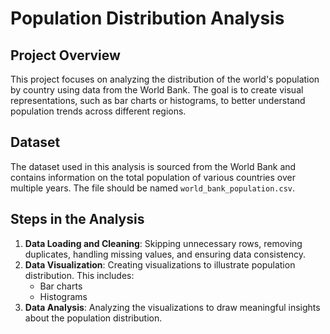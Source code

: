 # Population Distribution Analysis

## Project Overview
This project focuses on analyzing the distribution of the world's population by country using data from the World Bank. The goal is to create visual representations, such as bar charts or histograms, to better understand population trends across different regions.

## Dataset
The dataset used in this analysis is sourced from the World Bank and contains information on the total population of various countries over multiple years. The file should be named `world_bank_population.csv`.

## Steps in the Analysis
1. **Data Loading and Cleaning**: Skipping unnecessary rows, removing duplicates, handling missing values, and ensuring data consistency.
2. **Data Visualization**: Creating visualizations to illustrate population distribution. This includes:
   - Bar charts
   - Histograms
3. **Data Analysis**: Analyzing the visualizations to draw meaningful insights about the population distribution.